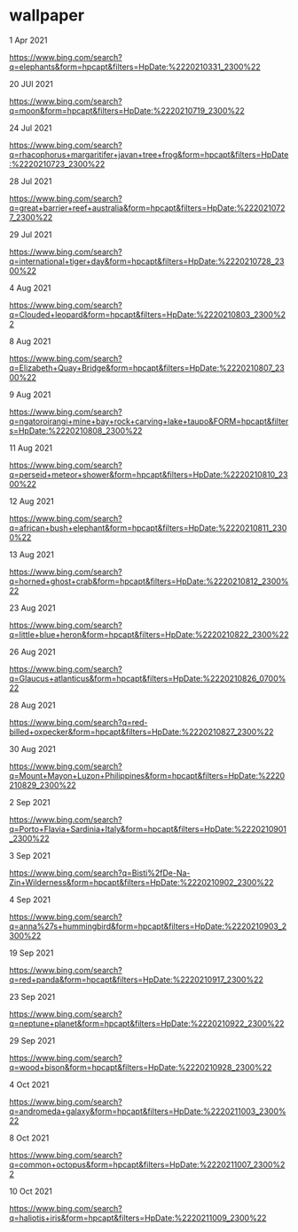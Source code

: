 # wallpaper

1 Apr 2021

https://www.bing.com/search?q=elephants&form=hpcapt&filters=HpDate:%2220210331_2300%22

20 JUl 2021

https://www.bing.com/search?q=moon&form=hpcapt&filters=HpDate:%2220210719_2300%22

24 Jul 2021

https://www.bing.com/search?q=rhacophorus+margaritifer+javan+tree+frog&form=hpcapt&filters=HpDate:%2220210723_2300%22

28 Jul 2021

https://www.bing.com/search?q=great+barrier+reef+australia&form=hpcapt&filters=HpDate:%2220210727_2300%22

29 Jul 2021

https://www.bing.com/search?q=international+tiger+day&form=hpcapt&filters=HpDate:%2220210728_2300%22

4 Aug 2021

https://www.bing.com/search?q=Clouded+leopard&form=hpcapt&filters=HpDate:%2220210803_2300%22

8 Aug 2021

https://www.bing.com/search?q=Elizabeth+Quay+Bridge&form=hpcapt&filters=HpDate:%2220210807_2300%22

9 Aug 2021

https://www.bing.com/search?q=ngatoroirangi+mine+bay+rock+carving+lake+taupo&FORM=hpcapt&filters=HpDate:%2220210808_2300%22

11 Aug 2021

https://www.bing.com/search?q=perseid+meteor+shower&form=hpcapt&filters=HpDate:%2220210810_2300%22

12 Aug 2021

https://www.bing.com/search?q=african+bush+elephant&form=hpcapt&filters=HpDate:%2220210811_2300%22

13 Aug 2021

https://www.bing.com/search?q=horned+ghost+crab&form=hpcapt&filters=HpDate:%2220210812_2300%22

23 Aug 2021

https://www.bing.com/search?q=little+blue+heron&form=hpcapt&filters=HpDate:%2220210822_2300%22

26 Aug 2021

https://www.bing.com/search?q=Glaucus+atlanticus&form=hpcapt&filters=HpDate:%2220210826_0700%22

28 Aug 2021

https://www.bing.com/search?q=red-billed+oxpecker&form=hpcapt&filters=HpDate:%2220210827_2300%22

30 Aug 2021

https://www.bing.com/search?q=Mount+Mayon+Luzon+Philippines&form=hpcapt&filters=HpDate:%2220210829_2300%22

2 Sep 2021

https://www.bing.com/search?q=Porto+Flavia+Sardinia+Italy&form=hpcapt&filters=HpDate:%2220210901_2300%22

3 Sep 2021

https://www.bing.com/search?q=Bisti%2fDe-Na-Zin+Wilderness&form=hpcapt&filters=HpDate:%2220210902_2300%22

4 Sep 2021

https://www.bing.com/search?q=anna%27s+hummingbird&form=hpcapt&filters=HpDate:%2220210903_2300%22

19 Sep 2021

https://www.bing.com/search?q=red+panda&form=hpcapt&filters=HpDate:%2220210917_2300%22

23 Sep 2021

https://www.bing.com/search?q=neptune+planet&form=hpcapt&filters=HpDate:%2220210922_2300%22

29 Sep 2021

https://www.bing.com/search?q=wood+bison&form=hpcapt&filters=HpDate:%2220210928_2300%22

4 Oct 2021

https://www.bing.com/search?q=andromeda+galaxy&form=hpcapt&filters=HpDate:%2220211003_2300%22

8 Oct 2021

https://www.bing.com/search?q=common+octopus&form=hpcapt&filters=HpDate:%2220211007_2300%22

10 Oct 2021

https://www.bing.com/search?q=haliotis+iris&form=hpcapt&filters=HpDate:%2220211009_2300%22
